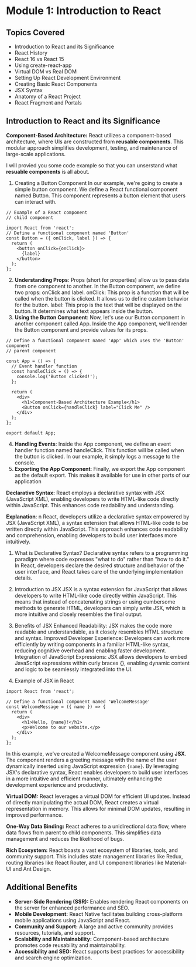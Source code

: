 # Module 1: Introduction to React

## Topics Covered

* Introduction to React and its Significance
* React History
* React 16 vs React 15
* Using create-react-app
* Virtual DOM vs Real DOM
* Setting Up React Development Environment
* Creating Basic React Components
* JSX Syntax
* Anatomy of a React Project
* React Fragment and Portals

## Introduction to React and its Significance

**Component-Based Architecture:** React utilizes a component-based architecture, where UIs are constructed from **reusable components**. This modular approach simplifies development, testing, and maintenance of large-scale applications.

I will provied you some code example so that you can unserstand what **resuable components** is all about.
1. Creating a Button Component
In our example, we're going to create a simple button component. We define a React functional component named Button. This component represents a button element that users can interact with.
```
// Example of a React component
// child component

import React from 'react';
// Define a functional component named 'Button'
const Button = ({ onClick, label }) => {
  return (
    <button onClick={onClick}>
      {label}
    </button>
  );
};
```
2. **Understanding Props**:
Props (short for properties) allow us to pass data from one component to another. In the Button component, we define two props: onClick and label.
onClick: This prop is a function that will be called when the button is clicked. It allows us to define custom behavior for the button.
label: This prop is the text that will be displayed on the button. It determines what text appears inside the button.
3. **Using the Button Component**:
Now, let's use our Button component in another component called App. Inside the App component, we'll render the Button component and provide values for its props.

```
// Define a functional component named 'App' which uses the 'Button' component
// parent component

const App = () => {
  // Event handler function
  const handleClick = () => {
    console.log('Button clicked!');
  };

  return (
    <div>
      <h1>Component-Based Architecture Example</h1>
      <Button onClick={handleClick} label="Click Me" />
    </div>
  );
};

export default App;
```
4. **Handling Events**:
Inside the App component, we define an event handler function named handleClick. This function will be called when the button is clicked. In our example, it simply logs a message to the console.
5. **Exporting the App Component**:
Finally, we export the App component as the default export. This makes it available for use in other parts of our application

**Declarative Syntax:** React employs a declarative syntax with JSX (JavaScript XML), enabling developers to write HTML-like code directly within JavaScript. This enhances code readability and understanding.

**Explanation**:
n React, developers utilize a declarative syntax empowered by JSX (JavaScript XML), a syntax extension that allows HTML-like code to be written directly within JavaScript. This approach enhances code readability and comprehension, enabling developers to build user interfaces more intuitively.

1. What is Declarative Syntax?
Declarative syntax refers to a programming paradigm where code expresses "what to do" rather than "how to do it." In React, developers declare the desired structure and behavior of the user interface, and React takes care of the underlying implementation details.

2. Introduction to JSX
JSX is a syntax extension for JavaScript that allows developers to write HTML-like code directly within JavaScript. This means that instead of concatenating strings or using cumbersome methods to generate HTML, developers can simply write JSX, which is more intuitive and closely resembles the final output.

3. Benefits of JSX
Enhanced Readability: JSX makes the code more readable and understandable, as it closely resembles HTML structure and syntax.
Improved Developer Experience: Developers can work more efficiently by writing components in a familiar HTML-like syntax, reducing cognitive overhead and enabling faster development.
Integration of JavaScript Expressions: JSX allows developers to embed JavaScript expressions within curly braces {}, enabling dynamic content and logic to be seamlessly integrated into the UI.

4. Example of JSX in React
```
import React from 'react';

// Define a functional component named 'WelcomeMessage'
const WelcomeMessage = ({ name }) => {
  return (
    <div>
      <h1>Hello, {name}!</h1>
      <p>Welcome to our website.</p>
    </div>
  );
};
```
In this example, we've created a WelcomeMessage component using **JSX**. The component renders a greeting message with the name of the user dynamically inserted using JavaScript expression ```{name}```.
By leveraging JSX's declarative syntax, React enables developers to build user interfaces in a more intuitive and efficient manner, ultimately enhancing the development experience and productivity. 

**Virtual DOM:** React leverages a virtual DOM for efficient UI updates. Instead of directly manipulating the actual DOM, React creates a virtual representation in memory. This allows for minimal DOM updates, resulting in improved performance.

**One-Way Data Binding:** React adheres to a unidirectional data flow, where data flows from parent to child components. This simplifies data management and reduces the likelihood of bugs.

**Rich Ecosystem:** React boasts a vast ecosystem of libraries, tools, and community support. This includes state management libraries like Redux, routing libraries like React Router, and UI component libraries like Material-UI and Ant Design.

## Additional Benefits

* **Server-Side Rendering (SSR):** Enables rendering React components on the server for enhanced performance and SEO.
* **Mobile Development:** React Native facilitates building cross-platform mobile applications using JavaScript and React. 
* **Community and Support:** A large and active community provides resources, tutorials, and support.
* **Scalability and Maintainability:** Component-based architecture promotes code reusability and maintainability.
* **Accessibility and SEO:** React supports best practices for accessibility and search engine optimization.